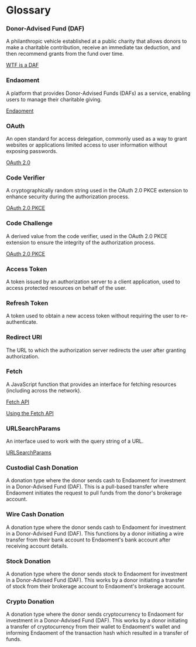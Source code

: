 # Glossary

### Donor-Advised Fund (DAF)

A philanthropic vehicle established at a public charity that allows donors to make a charitable contribution, receive an immediate tax deduction, and then recommend grants from the fund over time.

[WTF is a DAF](https://dafsquatch.xyz/)

### Endaoment

A platform that provides Donor-Advised Funds (DAFs) as a service, enabling users to manage their charitable giving.

[Endaoment](https://endaoment.org/)

### OAuth

An open standard for access delegation, commonly used as a way to grant websites or applications limited access to user information without exposing passwords.

[OAuth 2.0](https://oauth.net/2/)

### Code Verifier

A cryptographically random string used in the OAuth 2.0 PKCE extension to enhance security during the authorization process.

[OAuth 2.0 PKCE](https://oauth.net/2/pkce/)

### Code Challenge

A derived value from the code verifier, used in the OAuth 2.0 PKCE extension to ensure the integrity of the authorization process.

[OAuth 2.0 PKCE](https://oauth.net/2/pkce/)

### Access Token

A token issued by an authorization server to a client application, used to access protected resources on behalf of the user.

### Refresh Token

A token used to obtain a new access token without requiring the user to re-authenticate.

### Redirect URI

The URL to which the authorization server redirects the user after granting authorization.

### Fetch

A JavaScript function that provides an interface for fetching resources (including across the network).

[Fetch API](https://developer.mozilla.org/en-US/docs/Web/API/Fetch_API)

[Using the Fetch API](https://developer.mozilla.org/en-US/docs/Web/API/Fetch_API/Using_Fetch)

### URLSearchParams

An interface used to work with the query string of a URL.

[URLSearchParams](https://developer.mozilla.org/en-US/docs/Web/API/URLSearchParams)

### Custodial Cash Donation

A donation type where the donor sends cash to Endaoment for investment in a Donor-Advised Fund (DAF).
This is a pull-based transfer where Endaoment initiates the request to pull funds from the donor's brokerage account.

### Wire Cash Donation

A donation type where the donor sends cash to Endaoment for investment in a Donor-Advised Fund (DAF).
This functions by a donor initiating a wire transfer from their bank account to Endaoment's bank account after receiving account details.

### Stock Donation

A donation type where the donor sends stock to Endaoment for investment in a Donor-Advised Fund (DAF).
This works by a donor initiating a transfer of stock from their brokerage account to Endaoment's brokerage account.

### Crypto Donation

A donation type where the donor sends cryptocurrency to Endaoment for investment in a Donor-Advised Fund (DAF).
This works by a donor initiating a transfer of cryptocurrency from their wallet to Endaoment's wallet and informing Endaoment of the transaction hash which resulted in a transfer of funds.
